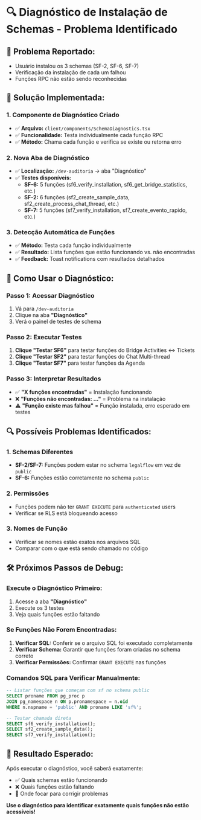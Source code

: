 # 🔍 Diagnóstico de Instalação de Schemas - Problema Identificado

## 🚨 **Problema Reportado:**

- Usuário instalou os 3 schemas (SF-2, SF-6, SF-7)
- Verificação da instalação de cada um falhou
- Funções RPC não estão sendo reconhecidas

## 🔧 **Solução Implementada:**

### **1. Componente de Diagnóstico Criado**

- ✅ **Arquivo:** `client/components/SchemaDiagnostics.tsx`
- ✅ **Funcionalidade:** Testa individualmente cada função RPC
- ✅ **Método:** Chama cada função e verifica se existe ou retorna erro

### **2. Nova Aba de Diagnóstico**

- ✅ **Localização:** `/dev-auditoria` → aba "Diagnóstico"
- ✅ **Testes disponíveis:**
  - **SF-6:** 5 funções (sf6_verify_installation, sf6_get_bridge_statistics, etc.)
  - **SF-2:** 6 funções (sf2_create_sample_data, sf2_create_process_chat_thread, etc.)
  - **SF-7:** 5 funções (sf7_verify_installation, sf7_create_evento_rapido, etc.)

### **3. Detecção Automática de Funções**

- ✅ **Método:** Testa cada função individualmente
- ✅ **Resultado:** Lista funções que estão funcionando vs. não encontradas
- ✅ **Feedback:** Toast notifications com resultados detalhados

## 🎯 **Como Usar o Diagnóstico:**

### **Passo 1: Acessar Diagnóstico**

1. Vá para `/dev-auditoria`
2. Clique na aba **"Diagnóstico"**
3. Verá o painel de testes de schema

### **Passo 2: Executar Testes**

1. **Clique "Testar SF6"** para testar funções do Bridge Activities ↔ Tickets
2. **Clique "Testar SF2"** para testar funções do Chat Multi-thread
3. **Clique "Testar SF7"** para testar funções da Agenda

### **Passo 3: Interpretar Resultados**

- ✅ **"X funções encontradas"** = Instalação funcionando
- ❌ **"Funções não encontradas: ..."** = Problema na instalação
- ⚠️ **"Função existe mas falhou"** = Função instalada, erro esperado em testes

## 🔍 **Possíveis Problemas Identificados:**

### **1. Schemas Diferentes**

- **SF-2/SF-7:** Funções podem estar no schema `legalflow` em vez de `public`
- **SF-6:** Funções estão corretamente no schema `public`

### **2. Permissões**

- Funções podem não ter `GRANT EXECUTE` para `authenticated` users
- Verificar se RLS está bloqueando acesso

### **3. Nomes de Função**

- Verificar se nomes estão exatos nos arquivos SQL
- Comparar com o que está sendo chamado no código

## 🛠️ **Próximos Passos de Debug:**

### **Execute o Diagnóstico Primeiro:**

1. Acesse a aba **"Diagnóstico"**
2. Execute os 3 testes
3. Veja quais funções estão faltando

### **Se Funções Não Forem Encontradas:**

1. **Verificar SQL:** Conferir se o arquivo SQL foi executado completamente
2. **Verificar Schema:** Garantir que funções foram criadas no schema correto
3. **Verificar Permissões:** Confirmar `GRANT EXECUTE` nas funções

### **Comandos SQL para Verificar Manualmente:**

```sql
-- Listar funções que começam com sf no schema public
SELECT proname FROM pg_proc p
JOIN pg_namespace n ON p.pronamespace = n.oid
WHERE n.nspname = 'public' AND proname LIKE 'sf%';

-- Testar chamada direta
SELECT sf6_verify_installation();
SELECT sf2_create_sample_data();
SELECT sf7_verify_installation();
```

## 🎉 **Resultado Esperado:**

Após executar o diagnóstico, você saberá exatamente:

- ✅ Quais schemas estão funcionando
- ❌ Quais funções estão faltando
- 🔧 Onde focar para corrigir problemas

**Use o diagnóstico para identificar exatamente quais funções não estão acessíveis!**
